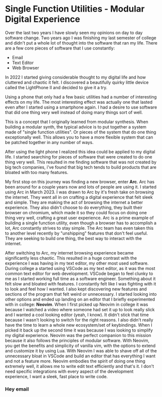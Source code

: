 # Single Function Utilities - Modular Digital Experience

Over the last two years I have slowly seen my opinions on day to day software change.
Two years ago I was finishing my last semester of college and didn't put a whole lot of thought into the software that ran my life.
There are a few core pieces of software that I use constantly:

- Email
- Text Editor
- Web Browser

In 2022 I started giving considerable thought to my digital life and how cluttered and chaotic it felt.
I discovered a beautifully quirky little device called the LightPhone II and decided to give it a try.

Using a phone that only had a few basic utilities had a number of interesting effects on my life.
The most interesting effect was actually one that lasted even after I started using a smartphone again.
I had a desire to use software that did one thing very well instead of doing many things sort of well.

This is a concept that I originally learned from modular synthesis.
When building a modular synth, the typical advice is to put together a system made of "single function utilities".
Or pieces of the system that do one thing exceptionally well.
This allows you to have a more flexible system that can be patched together in any number of ways.

After using the light phone I realized this idea could be applied to my digital life.
I started searching for pieces of software that were created to do one thing very well.
This resulted in me finding software that was not created by big tech companies, i've found that big tech tends to build products that are bloated with too many features.

My first stop on this journey was finding a new browser, enter **Arc**.
Arc has been around for a couple years now and lots of people are using it.
I started using Arc in March 2023.
I was drawn to Arc by it's fresh take on browsing the internet.
They went all in on crafting a digital experience that felt sleek and simple.
They are making the act of browsing the internet a better experience.
They also didn't choose to do everything, they built their browser on chromium, which made it so they could focus on doing one thing very well, crafting a great user experience.
Arc is a prime example of building a single function utility, even though a browser has to accomplish a lot, Arc constantly strives to stay simple.
The Arc team has even taken this to another level recently by "unshipping" features that don't feel useful.
They are seeking to build one thing, the best way to interact with the internet.

After switching to Arc, my internet browsing experience became significantly less chaotic.
This resulted in a huge contrast with the experience I was having in my text editor, my other most used software.
During college a started using VSCode as my text editor, as it was the most common text editor for web development.
VSCode began to feel clunky to me as I started working full time as a software engineer.
Something about it felt slow and bloated with features.
I constantly felt like I was fighting with it to look and feel how I wanted.
I also kept discovering new features and sections of the program that felt weird or unnecessary.
I started looking into other options and ended up landing on an editor that I briefly experimented with in college: **Neovim**.
When I first picked up Neovim in college it was because I watched a video where someone had set it up to look really slick and I wanted a cool looking editor (yeah, I know).
It didn't stick that time because I wasn't looking to switch for the right reasons.
I also didn't really have the time to learn a whole new ecosystem/set of keybindings.
When I picked it back up the second time it was because I was looking to simplify my digital experience.
Neovim was the perfect companion to this mission because it also follows the principles of modular software.
With Neovim, you get the benefits and simplicity of vanilla vim, with the options to extend and customize it by using Lua.
With Neovim I was able to shave off all of the unnecessary bloat in VSCode and build an editor that has everything I want and not a feature more.
Neovim embodies the spirit of doing one thing extremely well, it allows me to write edit text efficiently and that's it.
I don't need specific integrations with every aspect of the development experience, I want a sleek, fast place to write code.

### Hey email
